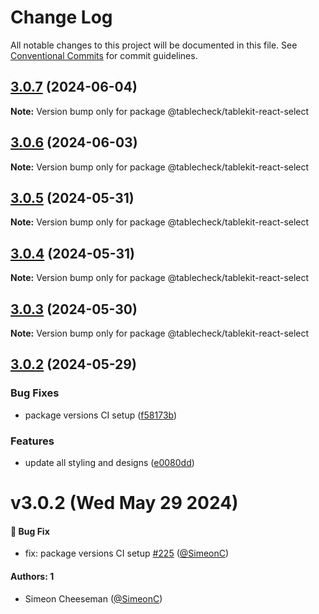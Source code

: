 # Change Log

All notable changes to this project will be documented in this file.
See [Conventional Commits](https://conventionalcommits.org) for commit guidelines.

## [3.0.7](https://github.com/tablecheck/tablekit/compare/@tablecheck/tablekit-react-select@3.0.6...@tablecheck/tablekit-react-select@3.0.7) (2024-06-04)

**Note:** Version bump only for package @tablecheck/tablekit-react-select





## [3.0.6](https://github.com/tablecheck/tablekit/compare/@tablecheck/tablekit-react-select@3.0.5...@tablecheck/tablekit-react-select@3.0.6) (2024-06-03)

**Note:** Version bump only for package @tablecheck/tablekit-react-select





## [3.0.5](https://github.com/tablecheck/tablekit/compare/@tablecheck/tablekit-react-select@3.0.4...@tablecheck/tablekit-react-select@3.0.5) (2024-05-31)

**Note:** Version bump only for package @tablecheck/tablekit-react-select





## [3.0.4](https://github.com/tablecheck/tablekit/compare/@tablecheck/tablekit-react-select@3.0.3...@tablecheck/tablekit-react-select@3.0.4) (2024-05-31)

**Note:** Version bump only for package @tablecheck/tablekit-react-select





## [3.0.3](https://github.com/tablecheck/tablekit/compare/@tablecheck/tablekit-react-select@3.0.2...@tablecheck/tablekit-react-select@3.0.3) (2024-05-30)

**Note:** Version bump only for package @tablecheck/tablekit-react-select





## [3.0.2](https://github.com/tablecheck/tablekit/compare/@tablecheck/tablekit-react-select@3.0.0-next.32...@tablecheck/tablekit-react-select@3.0.2) (2024-05-29)


### Bug Fixes

* package versions CI setup ([f58173b](https://github.com/tablecheck/tablekit/commit/f58173b46547ceca7c70ad1226acbc9de579387c))


### Features

* update all styling and designs ([e0080dd](https://github.com/tablecheck/tablekit/commit/e0080dd5d8d5147a02a7d2fbdf667dc3e27b37f2))





# v3.0.2 (Wed May 29 2024)

#### 🐛 Bug Fix

- fix: package versions CI setup [#225](https://github.com/tablecheck/tablekit/pull/225) ([@SimeonC](https://github.com/SimeonC))

#### Authors: 1

- Simeon Cheeseman ([@SimeonC](https://github.com/SimeonC))
